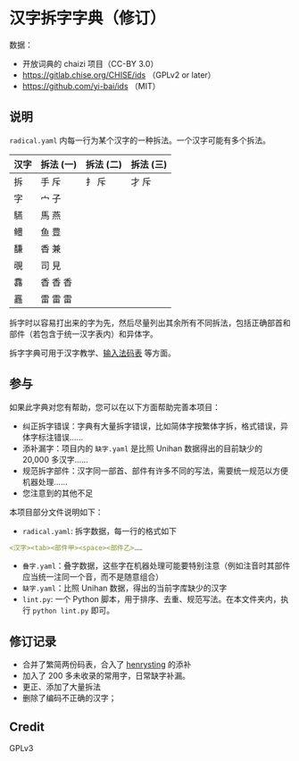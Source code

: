 # 汉字拆字字典（修订）

数据：
- 开放词典的 chaizi 项目（CC-BY 3.0）
- https://gitlab.chise.org/CHISE/ids （GPLv2 or later）
- https://github.com/yi-bai/ids （MIT）

## 说明

`radical.yaml` 内每一行为某个汉字的一种拆法。一个汉字可能有多个拆法。

汉字 | 拆法 (一) | 拆法 (二) | 拆法 (三)
--- | -------- | -------- | --------
拆 | 手 斥 | 扌 斥 | 才 斥
字 | 宀 子
驠 | 馬 燕
鳢 | 鱼 豊
馦 | 香 兼
覗 | 司 見
馫 | 香 香 香
靐 | 雷 雷 雷

拆字时以容易打出来的字为先，然后尽量列出其余所有不同拆法，包括正确部首和部件（若包含于统一汉字表内）和异体字。

拆字字典可用于汉字教学、[输入法码表](https://github.com/mirtlecn/rime-radical-pinyin) 等方面。

## 参与

如果此字典对您有帮助，您可以在以下方面帮助完善本项目：

- 纠正拆字错误：字典有大量拆字错误，比如简体字按繁体字拆，格式错误，异体字标注错误……
- 添补漏字：项目内的 `缺字.yaml` 是比照 Unihan 数据得出的目前缺少的 20,000 多汉字……
- 规范拆字部件：汉字同一部首、部件有许多不同的写法，需要统一规范以方便机器处理……
- 您注意到的其他不足

本项目部分文件说明如下：

- `radical.yaml`: 拆字数据，每一行的格式如下
```yaml
<汉字><tab><部件甲><space><部件乙>……
```
- `叠字.yaml`：叠字数据，这些字在机器处理可能要特别注意（例如注音时其部件应当统一注同一个音，而不是随意组合）
- `缺字.yaml`：比照 Unihan 数据，得出的当前字库缺少的汉字
- `lint.py`: 一个 Python 脚本，用于排序、去重、规范写法。在本文件夹内，执行 `python lint.py` 即可。

## 修订记录

- 合并了繁简两份码表，合入了 [henrysting](https://github.com/henrysting/chaizi/) 的添补
- 加入了 200 多未收录的常用字，日常缺字补漏。
- 更正、添加了大量拆法
- 删除了编码不正确的汉字；

## Credit

GPLv3
